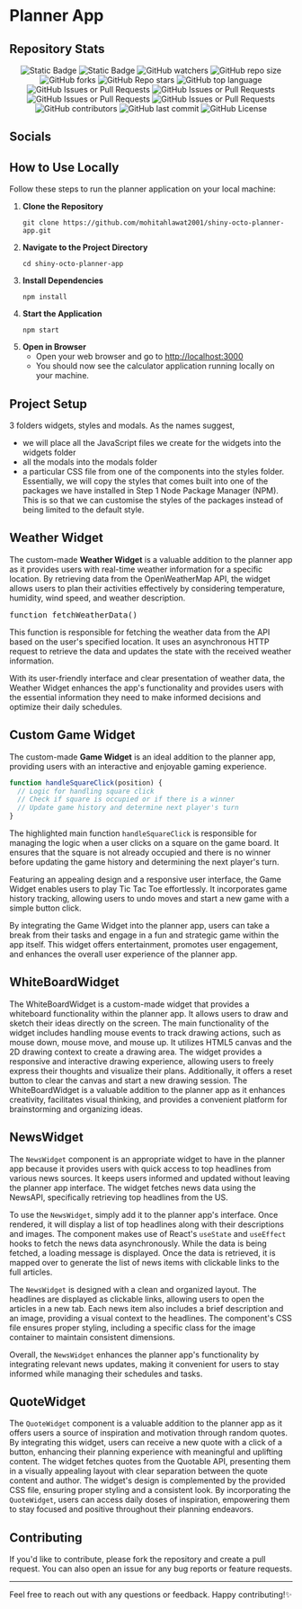 # Planner App

## Repository Stats

<div align="center">
   
![Static Badge](https://img.shields.io/badge/BUILD_WITH-%E2%99%A5-orange?style=flat-square&labelColor=orange)
![Static Badge](https://img.shields.io/badge/PRS_WELCOME-green?style=flat-square)
![GitHub watchers](https://img.shields.io/github/watchers/mohitahlawat2001/shiny-octo-planner-app?style=flat-square&label=WATCHERS)
![GitHub repo size](https://img.shields.io/github/repo-size/mohitahlawat2001/shiny-octo-planner-app?style=flat-square&label=REPO+SIZE)
![GitHub forks](https://img.shields.io/github/forks/mohitahlawat2001/shiny-octo-planner-app?style=flat-square&label=FORKS)
![GitHub Repo stars](https://img.shields.io/github/stars/mohitahlawat2001/shiny-octo-planner-app?style=flat-square&label=STARS)
![GitHub top language](https://img.shields.io/github/languages/top/mohitahlawat2001/shiny-octo-planner-app?style=flat-square&logo=javascript&label=TOP%20LANGUAGE)
![GitHub Issues or Pull Requests](https://img.shields.io/github/issues-pr-closed/mohitahlawat2001/shiny-octo-planner-app?style=flat-square&label=PULL+REQUESTS)
![GitHub Issues or Pull Requests](https://img.shields.io/github/issues-closed-raw/mohitahlawat2001/shiny-octo-planner-app?style=flat-square&label=CLOSED%20ISSUES)
![GitHub Issues or Pull Requests](https://img.shields.io/github/issues/mohitahlawat2001/shiny-octo-planner-app?style=flat-square&label=ISSUES)
![GitHub Issues or Pull Requests](https://img.shields.io/github/issues-pr/mohitahlawat2001/shiny-octo-planner-app?style=flat-square&label=PULL%20REQUESTS)
![GitHub contributors](https://img.shields.io/github/contributors/mohitahlawat2001/shiny-octo-planner-app?style=flat-square&label=CONTRIBUTORS)
![GitHub last commit](https://img.shields.io/github/last-commit/mohitahlawat2001/shiny-octo-planner-app?display_timestamp=committer&style=flat-square&label=LAST%20COMMIT)
![GitHub License](https://img.shields.io/github/license/mohitahlawat2001/shiny-octo-planner-app?style=flat-square&label=LICENSE)

</div>

## Socials



## How to Use Locally

Follow these steps to run the planner application on your local machine:

1. **Clone the Repository**
   ```
   git clone https://github.com/mohitahlawat2001/shiny-octo-planner-app.git
   ```
2. **Navigate to the Project Directory**
   ```
   cd shiny-octo-planner-app
   ```
3. **Install Dependencies**
   ```
   npm install
   ```
4. **Start the Application**
   ```
   npm start
   ```
5. **Open in Browser**
   - Open your web browser and go to [http://localhost:3000](http://localhost:3000)
   - You should now see the calculator application running locally on your machine.

## Project Setup
3 folders widgets, styles and modals. As the names suggest, 
- we will place all the JavaScript files we create for the widgets into the widgets folder
- all the modals into the modals folder
- a particular CSS file from one of the components into the styles folder. Essentially, we will copy the styles that comes built into one of the packages we have installed in Step 1 Node Package Manager (NPM). This is so that we can customise the styles of the packages instead of being limited to the default style.


## Weather Widget

The custom-made **Weather Widget** is a valuable addition to the planner app as it provides users with real-time weather information for a specific location. By retrieving data from the OpenWeatherMap API, the widget allows users to plan their activities effectively by considering temperature, humidity, wind speed, and weather description.

<kbd>function fetchWeatherData()</kbd>

This function is responsible for fetching the weather data from the API based on the user's specified location. It uses an asynchronous HTTP request to retrieve the data and updates the state with the received weather information.

With its user-friendly interface and clear presentation of weather data, the Weather Widget enhances the app's functionality and provides users with the essential information they need to make informed decisions and optimize their daily schedules.


## Custom Game Widget

The custom-made **Game Widget** is an ideal addition to the planner app, providing users with an interactive and enjoyable gaming experience. 

```javascript
function handleSquareClick(position) {
  // Logic for handling square click
  // Check if square is occupied or if there is a winner
  // Update game history and determine next player's turn
}
```

The highlighted main function `handleSquareClick` is responsible for managing the logic when a user clicks on a square on the game board. It ensures that the square is not already occupied and there is no winner before updating the game history and determining the next player's turn.

Featuring an appealing design and a responsive user interface, the Game Widget enables users to play Tic Tac Toe effortlessly. It incorporates game history tracking, allowing users to undo moves and start a new game with a simple button click.

By integrating the Game Widget into the planner app, users can take a break from their tasks and engage in a fun and strategic game within the app itself. This widget offers entertainment, promotes user engagement, and enhances the overall user experience of the planner app.


## WhiteBoardWidget

The WhiteBoardWidget is a custom-made widget that provides a whiteboard functionality within the planner app. It allows users to draw and sketch their ideas directly on the screen. The main functionality of the widget includes handling mouse events to track drawing actions, such as mouse down, mouse move, and mouse up. It utilizes HTML5 canvas and the 2D drawing context to create a drawing area. The widget provides a responsive and interactive drawing experience, allowing users to freely express their thoughts and visualize their plans. Additionally, it offers a reset button to clear the canvas and start a new drawing session. The WhiteBoardWidget is a valuable addition to the planner app as it enhances creativity, facilitates visual thinking, and provides a convenient platform for brainstorming and organizing ideas.


## NewsWidget


The `NewsWidget` component is an appropriate widget to have in the planner app because it provides users with quick access to top headlines from various news sources. It keeps users informed and updated without leaving the planner app interface. The widget fetches news data using the NewsAPI, specifically retrieving top headlines from the US.

To use the `NewsWidget`, simply add it to the planner app's interface. Once rendered, it will display a list of top headlines along with their descriptions and images. The component makes use of React's `useState` and `useEffect` hooks to fetch the news data asynchronously. While the data is being fetched, a loading message is displayed. Once the data is retrieved, it is mapped over to generate the list of news items with clickable links to the full articles.

The `NewsWidget` is designed with a clean and organized layout. The headlines are displayed as clickable links, allowing users to open the articles in a new tab. Each news item also includes a brief description and an image, providing a visual context to the headlines. The component's CSS file ensures proper styling, including a specific class for the image container to maintain consistent dimensions.

Overall, the `NewsWidget` enhances the planner app's functionality by integrating relevant news updates, making it convenient for users to stay informed while managing their schedules and tasks.


## QuoteWidget


The `QuoteWidget` component is a valuable addition to the planner app as it offers users a source of inspiration and motivation through random quotes. By integrating this widget, users can receive a new quote with a click of a button, enhancing their planning experience with meaningful and uplifting content. The widget fetches quotes from the Quotable API, presenting them in a visually appealing layout with clear separation between the quote content and author. The widget's design is complemented by the provided CSS file, ensuring proper styling and a consistent look. By incorporating the `QuoteWidget`, users can access daily doses of inspiration, empowering them to stay focused and positive throughout their planning endeavors.



## Contributing

If you'd like to contribute, please fork the repository and create a pull request. You can also open an issue for any bug reports or feature requests.

---

Feel free to reach out with any questions or feedback. Happy contributing!✨

